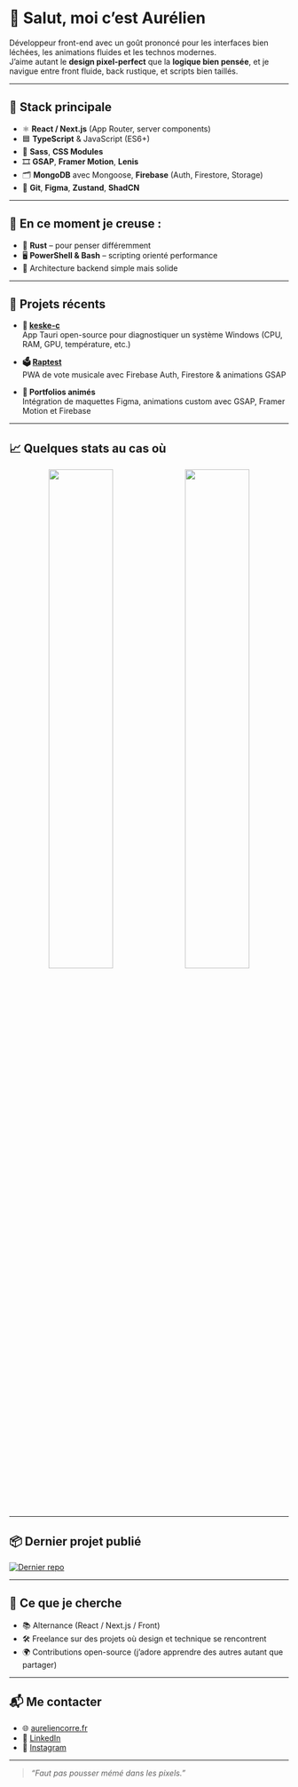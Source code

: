 # 👋 Salut, moi c’est Aurélien

Développeur front-end avec un goût prononcé pour les interfaces bien léchées, les animations fluides et les technos modernes.  
J’aime autant le **design pixel-perfect** que la **logique bien pensée**, et je navigue entre front fluide, back rustique, et scripts bien taillés.

---

## 🔧 Stack principale

- ⚛️ **React / Next.js** (App Router, server components)
- 🟦 **TypeScript** & JavaScript (ES6+)
- 🎨 **Sass**, **CSS Modules**
- 🎞️ **GSAP**, **Framer Motion**, **Lenis**
- 🗂️ **MongoDB** avec Mongoose, **Firebase** (Auth, Firestore, Storage)
- 🧠 **Git**, **Figma**, **Zustand**, **ShadCN**

---

## 🧪 En ce moment je creuse :

- 🦀 **Rust** – pour penser différemment
- 🖥️ **PowerShell & Bash** – scripting orienté performance
- 🧱 Architecture backend simple mais solide

---

## 🚀 Projets récents

- **🧠 [keske-c](https://github.com/just3mpty/keske-c)**  
App Tauri open-source pour diagnostiquer un système Windows (CPU, RAM, GPU, température, etc.)

- **🗳️ [Raptest](https://github.com/aureliencorre/raptest)**  
PWA de vote musicale avec Firebase Auth, Firestore & animations GSAP

- **🎨 Portfolios animés**  
Intégration de maquettes Figma, animations custom avec GSAP, Framer Motion et Firebase

---

## 📈 Quelques stats au cas où

<div align="center">
  <img src="https://github-readme-stats.vercel.app/api?username=just3mpty&show_icons=true&theme=radical&border_radius=12&hide_border=true" width="48%" />
  <img src="https://github-readme-stats.vercel.app/api/top-langs/?username=just3mpty&layout=compact&theme=radical&border_radius=12&hide_border=true" width="48%" />
</div>

---

## 📦 Dernier projet publié

[![Dernier repo](https://github-readme-activity-graph.cyclic.app/graph?username=just3mpty&theme=github-compact)](https://github.com/just3mpty?tab=repositories)

---

## 🤝 Ce que je cherche

- 📚 Alternance (React / Next.js / Front)
- 🛠️ Freelance sur des projets où design et technique se rencontrent
- 🌍 Contributions open-source (j’adore apprendre des autres autant que partager)

---

## 📬 Me contacter

- 🌐 [aureliencorre.fr](https://aureliencorre.fr)
- 💼 [LinkedIn](https://www.linkedin.com/in/corre-aurelien/)
- 📸 [Instagram](https://www.instagram.com/3mpty.dev)

---

> _“Faut pas pousser mémé dans les pixels.”_
